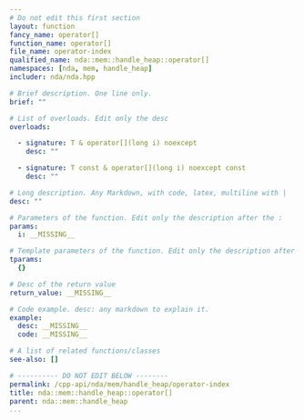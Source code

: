 ```yaml
---
# Do not edit this first section
layout: function
fancy_name: operator[]
function_name: operator[]
file_name: operator-index
qualified_name: nda::mem::handle_heap::operator[]
namespaces: [nda, mem, handle_heap]
includer: nda/nda.hpp

# Brief description. One line only.
brief: ""

# List of overloads. Edit only the desc
overloads:

  - signature: T & operator[](long i) noexcept
    desc: ""

  - signature: T const & operator[](long i) noexcept const
    desc: ""

# Long description. Any Markdown, with code, latex, multiline with |
desc: ""

# Parameters of the function. Edit only the description after the :
params:
  i: __MISSING__

# Template parameters of the function. Edit only the description after the :
tparams:
  {}

# Desc of the return value
return_value: __MISSING__

# Code example. desc: any markdown to explain it.
example:
  desc: __MISSING__
  code: __MISSING__

# A list of related functions/classes
see-also: []

# ---------- DO NOT EDIT BELOW --------
permalink: /cpp-api/nda/mem/handle_heap/operator-index
title: nda::mem::handle_heap::operator[]
parent: nda::mem::handle_heap
...
```




